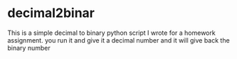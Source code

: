 # decimal2binar

This is a simple decimal to binary python script I wrote for a homework assignment. you run it and give it a decimal number and it will give back the binary number
